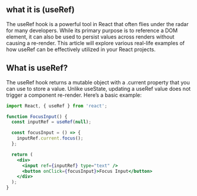 ## what it is (useRef)
The useRef hook is a powerful tool in React that often flies under the radar for many developers. While its primary purpose is to reference a DOM element, it can also be used to persist values across renders without causing a re-render. This article will explore various real-life examples of how useRef can be effectively utilized in your React projects.

## What is useRef?
The useRef hook returns a mutable object with a .current property that you can use to store a value. Unlike useState, updating a useRef value does not trigger a component re-render. Here’s a basic example:
```jsx
import React, { useRef } from 'react';

function FocusInput() {
  const inputRef = useRef(null);

  const focusInput = () => {
    inputRef.current.focus();
  };

  return (
    <div>
      <input ref={inputRef} type="text" />
      <button onClick={focusInput}>Focus Input</button>
    </div>
  );
}
```
